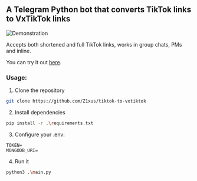 ## A Telegram Python bot that converts TikTok links to VxTikTok links

<picture>
  <source srcset="https://media.discordapp.net/attachments/1118618417650483285/1149301315164454992/Screenshot_20230907_131236_Nagram.png?width=783&height=421">
  <img alt="Demonstration">
</picture>

Accepts both shortened and full TikTok links, works in group chats, PMs and inline.

You can try it out [here](https://t.me/gaydrop_bot).

### Usage:
1. Clone the repository
```bash
git clone https://github.com/Z1xus/tiktok-to-vxtiktok
```
2. Install dependencies
```bash
pip install -r .\requirements.txt
```
3. Configure your .env:
```Shell
TOKEN=
MONGODB_URI=
```
4. Run it 
```bash
python3 .\main.py
```